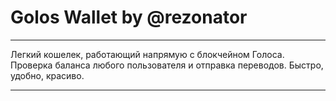 # Golos Wallet by @rezonator
**********
Легкий кошелек, работающий напрямую с блокчейном Голоса. Проверка баланса любого пользователя и отправка переводов. Быстро, удобно, красиво.
**********
